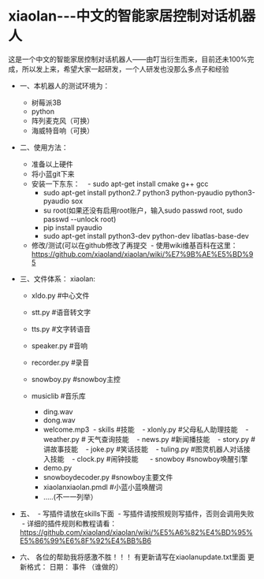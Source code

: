 # xiaolan---中文的智能家居控制对话机器人

这是一个中文的智能家居控制对话机器人——由叮当衍生而来，目前还未100%完成，所以发上来，希望大家一起研发，一个人研发也没那么多点子和经验
- 一、本机器人的测试环境为：
  - 树莓派3B
  - python
  - 阵列麦克风（可换）
  - 海威特音响（可换）

- 二、使用方法：
  - 准备以上硬件
  - 将小蓝git下来
  - 安装一下东东：
    - sudo apt-get install cmake g++ gcc
    - sudo apt-get install python2.7 python3 python-pyaudio python3-pyaudio sox
    - su root(如果还没有启用root账户，输入sudo passwd root, sudo passwd --unlock root)
    - pip install pyaudio
    - sudo apt-get install python3-dev python-dev libatlas-base-dev
  - 修改/测试(可以在github修改了再提交
  - 使用wiki维基百科在这里： https://github.com/xiaoland/xiaolan/wiki/%E7%9B%AE%E5%BD%95

- 三、文件体系：
xiaolan:
  - xldo.py #中心文件
  - stt.py #语音转文字
  - tts.py #文字转语音
  - speaker.py #音响
  - recorder.py #录音
  - snowboy.py #snowboy主控
  
  - musiclib #音乐库
    - ding.wav
    - dong.wav
    - welcome.mp3
  - skills #技能
    - xlonly.py #父母私人助理技能
    - weather.py # 天气查询技能
    - news.py #新闻播技能
    - story.py #讲故事技能
    - joke.py #笑话技能
    - tuling.py #图灵机器人对话接入技能
    - clock.py #闹钟技能
    
  - snowboy #snowboy唤醒引擎
    - demo.py
    - snowboydecoder.py #snowboy主要文件
    - xiaolanxiaolan.pmdl #小蓝小蓝唤醒词
    - .....(不一一列举）

- 五、
  - 写插件请放在skills下面
  - 写插件请按照规则写插件，否则会调用失败
  - 详细的插件规则和教程请看：https://github.com/xiaoland/xiaolan/wiki/%E5%A6%82%E4%BD%95%E5%86%99%E6%8F%92%E4%BB%B6

- 六、
  各位的帮助我将感激不胜！！！
  有更新请写在xiaolanupdate.txt里面
  更新格式：
  日期：
  事件  （谁做的）
